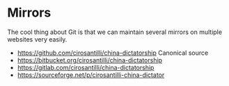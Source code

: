 # Mirrors

The cool thing about Git is that we can maintain several mirrors on multiple websites very easily.

- <https://github.com/cirosantilli/china-dictatorship> Canonical source
- <https://bitbucket.org/cirosantilli/china-dictatorship>
- <https://gitlab.com/cirosantilli/china-dictatorship>
- <https://sourceforge.net/p/cirosantilli-china-dictator>
